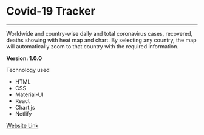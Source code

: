 # Covid-19 Tracker
***

Worldwide and country-wise daily and total coronavirus cases, recovered, deaths showing with heat map and chart. By selecting any country, the map will automatically zoom to that country with the required information.

**Version: 1.0.0**

Technology used
- HTML
- CSS
- Material-UI
- React
- Chart.js
- Netlify

[Website Link](https://distracted-mcclintock-727281.netlify.app/)
